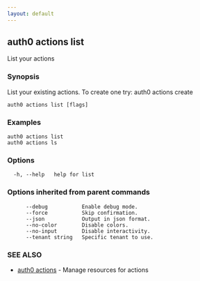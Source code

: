 ```yaml
---
layout: default
---
```

## auth0 actions list

List your actions

### Synopsis

List your existing actions. To create one try:
auth0 actions create

```
auth0 actions list [flags]
```

### Examples

```
auth0 actions list
auth0 actions ls
```

### Options

```
  -h, --help   help for list
```

### Options inherited from parent commands

```
      --debug           Enable debug mode.
      --force           Skip confirmation.
      --json            Output in json format.
      --no-color        Disable colors.
      --no-input        Disable interactivity.
      --tenant string   Specific tenant to use.
```

### SEE ALSO

* [auth0 actions](auth0_actions.md)	 - Manage resources for actions

